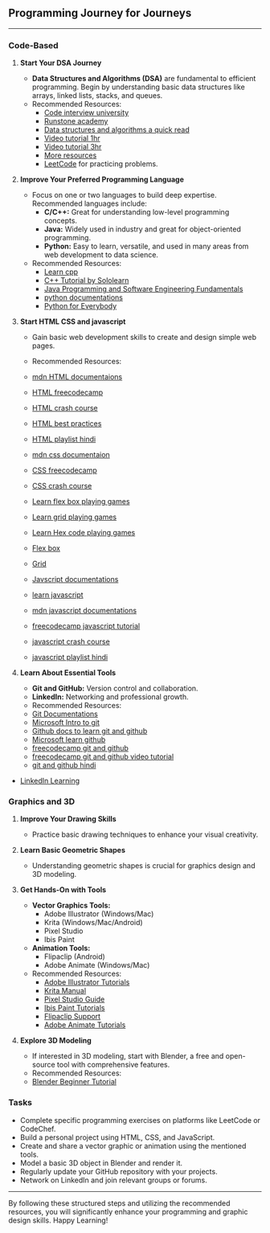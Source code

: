 ## Programming Journey for Journeys

---

### Code-Based

1. **Start Your DSA Journey**
    - **Data Structures and Algorithms (DSA)** are fundamental to efficient programming. Begin by understanding basic data structures like arrays, linked lists, stacks, and queues.
    - Recommended Resources:
        - [Code interview university](https://github.com/jwasham/coding-interview-university)
        - [Runstone academy](https://runestone.academy/ns/books/published/pythonds/index.html)
        - [Data structures and algorithms a quick read](https://www.freecodecamp.org/news/learn-data-structures-and-algorithms/)
        - [Video tutorial 1hr](https://youtu.be/BBpAmxU_NQo?si=wMRBUSpM1PkDrHsg)
        - [Video tutorial 3hr](https://youtu.be/zg9ih6SVACc?si=ZTZU7xvn9MXqbxE-)
        - [More resources](https://dev.to/ayabouchiha/free-resources-to-master-algorithms-data-structure-2nfj)
        - [LeetCode](https://leetcode.com/) for practicing problems.

2. **Improve Your Preferred Programming Language**
    - Focus on one or two languages to build deep expertise. Recommended languages include:
        - **C/C++:** Great for understanding low-level programming concepts.
        - **Java:** Widely used in industry and great for object-oriented programming.
        - **Python:** Easy to learn, versatile, and used in many areas from web development to data science.
    - Recommended Resources:
        - [Learn cpp](https://www.learncpp.com/)
        - [C++ Tutorial by Sololearn](https://www.sololearn.com/Course/CPlusPlus/)
        - [Java Programming and Software Engineering Fundamentals](https://www.coursera.org/specializations/java-programming)
        - [python documentations](https://docs.python.org/3/)
        - [Python for Everybody](https://www.coursera.org/specializations/python)

3. **Start HTML CSS and javascript**
    - Gain basic web development skills to create and design simple web pages.
    - Recommended Resources:
	- [mdn HTML documentaions](https://developer.mozilla.org/en-US/docs/Web/HTML)
    - [HTML freecodecamp](https://youtu.be/kUMe1FH4CHE?si=zYrz9-xIh95hKGAM)
    - [HTML crash course](https://youtu.be/UB1O30fR-EE?si=ujgWKAEnyj6AwH54)
	- [HTML best practices](https://github.com/hail2u/html-best-practices)
	- [HTML playlist hindi](https://www.youtube.com/watch?v=XmLOwJHFHf0&list=PLu71SKxNbfoDBNF5s-WH6aLbthSEIMhMI)

	- [mdn css documentaion](https://developer.mozilla.org/en-US/docs/Learn/Getting_started_with_the_web/CSS_basics)
	- [CSS freecodecamp](https://youtu.be/1Rs2ND1ryYc?si=Y1GBMuS6NCHRZUXo)
	- [CSS crash course](https://youtu.be/yfoY53QXEnI?si=7dTzsjM4L4xNsQvG)
	- [Learn flex box playing games](https://flexboxfroggy.com/)
	- [Learn grid playing games](https://cssgridgarden.com/)
	- [Learn Hex code playing games](http://www.hexinvaders.com/)
	- [Flex box](https://css-tricks.com/snippets/css/a-guide-to-flexbox/)
	- [Grid](https://css-tricks.com/snippets/css/complete-guide-grid/)

	- [Javscript documentations](https://javascript.info)
	- [learn javascript](https://learnjavascript.online/)
	- [mdn javascript documentations](https://developer.mozilla.org/en-US/docs/Learn/JavaScript)
	- [freecodecamp javascript tutorial](https://youtu.be/PkZNo7MFNFg?si=LQDC0c2ebPV88R8X)
	- [javascript crash course](https://youtu.be/hdI2bqOjy3c?si=ASFvfugoMP_vKvQQ)
	- [javascript playlist hindi](https://www.youtube.com/watch?v=Hr5iLG7sUa0&list=PLu71SKxNbfoBuX3f4EOACle2y-tRC5Q37)

4. **Learn About Essential Tools**
    - **Git and GitHub:** Version control and collaboration.
    - **LinkedIn:** Networking and professional growth.
    - Recommended Resources:
	- [Git Documentations](https://git-scm.com/docs/gittutorial)
	- [Microsoft Intro to git](https://learn.microsoft.com/en-us/training/modules/intro-to-git/)
	- [Github docs to learn git and github](https://docs.github.com/en/get-started/start-your-journey/git-and-github-learning-resources)
	- [Microsoft learn github](https://learn.microsoft.com/en-us/training/github/)
	- [freecodecamp git and github](https://www.freecodecamp.org/news/introduction-to-git-and-github/)
	- [freecodecamp git and github video tutorial](https://youtu.be/RGOj5yH7evk?si=lL85w9-NmYWHrEh_)
	- [git and github hindi](https://youtu.be/q8EevlEpQ2A?si=BZ7Lb7m3_MoORaZZ)
- [LinkedIn Learning](https://www.linkedin.com/learning/)

### Graphics and 3D

1. **Improve Your Drawing Skills**
    - Practice basic drawing techniques to enhance your visual creativity.

2. **Learn Basic Geometric Shapes**
    - Understanding geometric shapes is crucial for graphics design and 3D modeling.

3. **Get Hands-On with Tools**
    - **Vector Graphics Tools:**
        - Adobe Illustrator (Windows/Mac)
        - Krita (Windows/Mac/Android)
        - Pixel Studio
        - Ibis Paint
    - **Animation Tools:**
        - Flipaclip (Android)
        - Adobe Animate (Windows/Mac)
    - Recommended Resources:
        - [Adobe Illustrator Tutorials](https://helpx.adobe.com/illustrator/tutorials.html)
        - [Krita Manual](https://docs.krita.org/en/user_manual.html)
        - [Pixel Studio Guide](https://www.pixelstudioapp.com/)
        - [Ibis Paint Tutorials](https://ibispaint.com/lecture/index.jsp)
        - [Flipaclip Support](https://support.flipaclip.us/hc/en-us)
        - [Adobe Animate Tutorials](https://helpx.adobe.com/animate/tutorials.html)

4. **Explore 3D Modeling**
    - If interested in 3D modeling, start with Blender, a free and open-source tool with comprehensive features.
    - Recommended Resources:
    - [Blender Beginner Tutorial](https://www.blender.org/support/tutorials/)

### Tasks

- Complete specific programming exercises on platforms like LeetCode or CodeChef.
- Build a personal project using HTML, CSS, and JavaScript.
- Create and share a vector graphic or animation using the mentioned tools.
- Model a basic 3D object in Blender and render it.
- Regularly update your GitHub repository with your projects.
- Network on LinkedIn and join relevant groups or forums.

--- 

By following these structured steps and utilizing the recommended resources, you will significantly enhance your programming and graphic design skills. Happy Learning!
